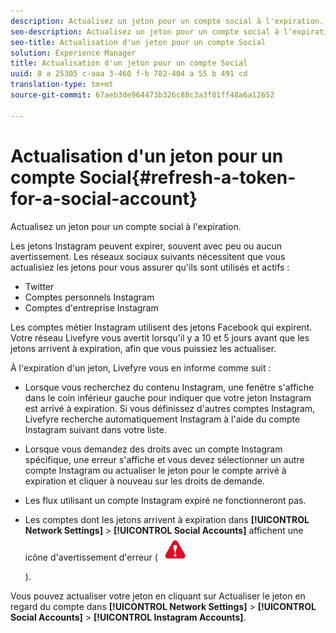```yaml
---
description: Actualisez un jeton pour un compte social à l'expiration.
seo-description: Actualisez un jeton pour un compte social à l'expiration.
seo-title: Actualisation d'un jeton pour un compte Social
solution: Experience Manager
title: Actualisation d'un jeton pour un compte Social
uuid: 8 a 25305 c-aaa 3-460 f-b 782-404 a 55 b 491 cd
translation-type: tm+mt
source-git-commit: 67aeb3de964473b326c88c3a3f81ff48a6a12652

---
```



# Actualisation d&#39;un jeton pour un compte Social{#refresh-a-token-for-a-social-account}

Actualisez un jeton pour un compte social à l&#39;expiration.

Les jetons Instagram peuvent expirer, souvent avec peu ou aucun avertissement. Les réseaux sociaux suivants nécessitent que vous actualisiez les jetons pour vous assurer qu&#39;ils sont utilisés et actifs :

* Twitter
* Comptes personnels Instagram
* Comptes d&#39;entreprise Instagram

Les comptes métier Instagram utilisent des jetons Facebook qui expirent. Votre réseau Livefyre vous avertit lorsqu&#39;il y a 10 et 5 jours avant que les jetons arrivent à expiration, afin que vous puissiez les actualiser.

À l&#39;expiration d&#39;un jeton, Livefyre vous en informe comme suit :

* Lorsque vous recherchez du contenu Instagram, une fenêtre s&#39;affiche dans le coin inférieur gauche pour indiquer que votre jeton Instagram est arrivé à expiration. Si vous définissez d&#39;autres comptes Instagram, Livefyre recherche automatiquement Instagram à l&#39;aide du compte Instagram suivant dans votre liste.
* Lorsque vous demandez des droits avec un compte Instagram spécifique, une erreur s&#39;affiche et vous devez sélectionner un autre compte Instagram ou actualiser le jeton pour le compte arrivé à expiration et cliquer à nouveau sur les droits de demande.
* Les flux utilisant un compte Instagram expiré ne fonctionneront pas.
* Les comptes dont les jetons arrivent à expiration dans **[!UICONTROL Network Settings]** &gt; **[!UICONTROL Social Accounts]** affichent une icône d&#39;avertissement d&#39;erreur ( ![](assets/warningError.png)

   ).

Vous pouvez actualiser votre jeton en cliquant sur Actualiser le jeton en regard du compte dans **[!UICONTROL Network Settings]** &gt; **[!UICONTROL Social Accounts]** &gt; **[!UICONTROL Instagram Accounts]**.

